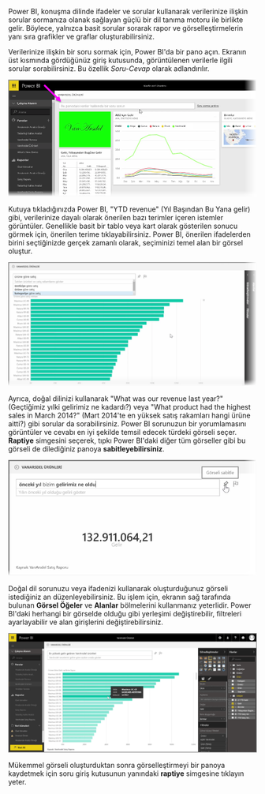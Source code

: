 Power BI, konuşma dilinde ifadeler ve sorular kullanarak verilerinize ilişkin sorular sormanıza olanak sağlayan güçlü bir dil tanıma motoru ile birlikte gelir. Böylece, yalnızca basit sorular sorarak rapor ve görselleştirmelerin yanı sıra grafikler ve graflar oluşturabilirsiniz.

Verilerinize ilişkin bir soru sormak için, Power BI'da bir pano açın. Ekranın üst kısmında gördüğünüz giriş kutusunda, görüntülenen verilerle ilgili sorular sorabilirsiniz. Bu özellik *Soru-Cevap* olarak adlandırılır.

![](media/4-3-asking-questions-natural-language/4-3_1.png)

Kutuya tıkladığınızda Power BI, "YTD revenue" (Yıl Başından Bu Yana gelir) gibi, verilerinize dayalı olarak önerilen bazı terimler içeren istemler görüntüler. Genellikle basit bir tablo veya kart olarak gösterilen sonucu görmek için, önerilen terime tıklayabilirsiniz. Power BI, önerilen ifadelerden birini seçtiğinizde gerçek zamanlı olarak, seçiminizi temel alan bir görsel oluştur.

![](media/4-3-asking-questions-natural-language/4-3_2.png)

Ayrıca, doğal dilinizi kullanarak "What was our revenue last year?" (Geçtiğimiz yılki gelirimiz ne kadardı?) veya "What product had the highest sales in March 2014?" (Mart 2014'te en yüksek satış rakamları hangi ürüne aitti?) gibi sorular da sorabilirsiniz. Power BI sorunuzun bir yorumlamasını görüntüler ve cevabı en iyi şekilde temsil edecek türdeki görseli seçer. **Raptiye** simgesini seçerek, tıpkı Power BI'daki diğer tüm görseller gibi bu görseli de dilediğiniz panoya **sabitleyebilirsiniz**.

![](media/4-3-asking-questions-natural-language/4-3_3.png)

Doğal dil sorunuzu veya ifadenizi kullanarak oluşturduğunuz görseli istediğiniz an düzenleyebilirsiniz. Bu işlem için, ekranın sağ tarafında bulunan **Görsel Öğeler** ve **Alanlar** bölmelerini kullanmanız yeterlidir. Power BI'daki herhangi bir görselde olduğu gibi yerleşimi değiştirebilir, filtreleri ayarlayabilir ve alan girişlerini değiştirebilirsiniz.

![](media/4-3-asking-questions-natural-language/4-3_4.png)

Mükemmel görseli oluşturduktan sonra görselleştirmeyi bir panoya kaydetmek için soru giriş kutusunun yanındaki **raptiye** simgesine tıklayın yeter.

